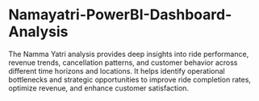 # Namayatri-PowerBI-Dashboard-Analysis
The Namma Yatri analysis provides deep insights into ride performance, revenue trends, cancellation patterns, and customer behavior across different time horizons and locations. It helps identify operational bottlenecks and strategic opportunities to improve ride completion rates, optimize revenue, and enhance customer satisfaction.
